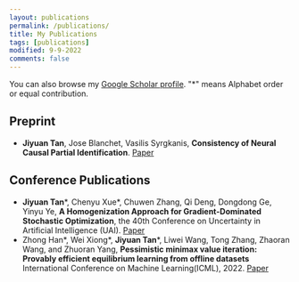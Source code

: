 ```yaml
---
layout: publications
permalink: /publications/
title: My Publications
tags: [publications]
modified: 9-9-2022
comments: false
---
```


You can also browse my <a href="https://scholar.google.com/citations?user=nXyv100AAAAJ&hl=en&oi=ao" target="_blank">Google Scholar profile</a>. "*" means Alphabet order or equal contribution.

## Preprint
- **Jiyuan Tan**, Jose Blanchet, Vasilis Syrgkanis, **Consistency of Neural Causal Partial Identification**. [Paper](https://arxiv.org/abs/2405.15673)

## Conference Publications
- **Jiyuan Tan***, Chenyu Xue*, Chuwen Zhang, Qi Deng, Dongdong Ge, Yinyu Ye, **A Homogenization Approach for Gradient-Dominated Stochastic Optimization**, the 40th Conference on Uncertainty in Artificial Intelligence (UAI). [Paper](https://arxiv.org/abs/2308.10630)
- Zhong Han*, Wei Xiong*, **Jiyuan Tan***, Liwei Wang, Tong Zhang, Zhaoran Wang, and Zhuoran Yang, 
**Pessimistic minimax value iteration: Provably efficient equilibrium learning from offline datasets**
International Conference on Machine Learning(ICML), 2022.
[Paper](https://arxiv.org/abs/2202.07511)